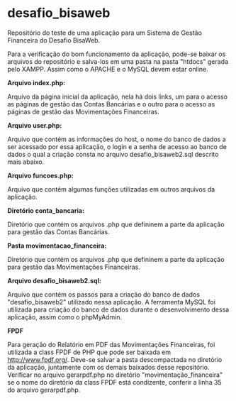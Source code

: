# desafio_bisaweb

Repositório do teste de uma aplicação para um Sistema de Gestão Financeira do Desafio BisaWeb.

Para a verificação do bom funcionamento da aplicação, pode-se baixar os arquivos do repositório e salva-los em uma pasta na pasta "htdocs" gerada pelo XAMPP. Assim como o APACHE e o MySQL devem estar online.

**Arquivo index.php:**

Arquivo da página inicial da aplicação, nela há dois links, um para o acesso as páginas de gestão das Contas Bancárias e o outro para o acesso as páginas de gestão das Movimentações Financeiras.

**Arquivo user.php:**

Arquivo que contém as informações do host, o nome do banco de dados a ser acessado por essa aplicação, o login e a senha de acesso ao banco de dados o qual a criação consta no arquivo desafio_bisaweb2.sql descrito mais abaixo.

**Arquivo funcoes.php:**

Arquivo que contém algumas funções utilizadas em outros arquivos da aplicação.

**Diretório conta_bancaria:**

Diretório que contém os arquivos .php que defininem a parte da aplicação para gestão das Contas Bancárias.

**Pasta movimentacao_financeira:**

Diretório que contém os arquivos .php que defininem a parte da aplicação para gestão das Movimentações Financeiras.

**Arquivo desafio_bisaweb2.sql:**

Arquivo que contém os passos para a criação do banco de dados "desafio_bisaweb2" utilizado nessa aplicação. A ferramenta MySQL foi utilizada para criação do banco de dados durante o desenvolvimento dessa aplicação, assim como o phpMyAdmin.

**FPDF**

Para geração do Relatório em PDF das Movimentações Financeiras, foi utilizada a class FPDF de PHP que pode ser baixada em http://www.fpdf.org/. Deve-se salvar a pasta descompactada no diretório da aplicação, juntamente com os demais baixados desse repositório. Verificar no arquivo gerarpdf.php no diretório "movimentação_financeira" se o nome do diretório da class FPDF está condizente, conferir a linha 35 do arquivo gerarpdf.php. 

